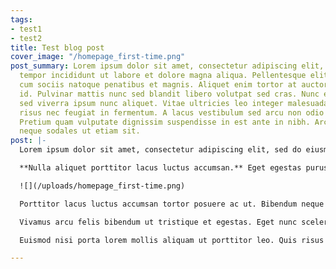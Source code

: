 ```yaml
---
tags:
- test1
- test2
title: Test blog post
cover_image: "/homepage_first-time.png"
post_summary: Lorem ipsum dolor sit amet, consectetur adipiscing elit, sed do eiusmod
  tempor incididunt ut labore et dolore magna aliqua. Pellentesque elit eget gravida
  cum sociis natoque penatibus et magnis. Aliquet enim tortor at auctor urna nunc
  id. Pulvinar mattis nunc sed blandit libero volutpat sed cras. Nunc eget lorem dolor
  sed viverra ipsum nunc aliquet. Vitae ultricies leo integer malesuada nunc. Tristique
  risus nec feugiat in fermentum. A lacus vestibulum sed arcu non odio euismod lacinia.
  Pretium quam vulputate dignissim suspendisse in est ante in nibh. Arcu non sodales
  neque sodales ut etiam sit.
post: |-
  Lorem ipsum dolor sit amet, consectetur adipiscing elit, sed do eiusmod tempor incididunt ut labore et dolore magna aliqua. Pellentesque elit eget gravida cum sociis natoque penatibus et magnis. Aliquet enim tortor at auctor urna nunc id. Pulvinar mattis nunc sed blandit libero volutpat sed cras. Nunc eget lorem dolor sed viverra ipsum nunc aliquet. Vitae ultricies leo integer malesuada nunc. Tristique risus nec feugiat in fermentum. A lacus vestibulum sed arcu non odio euismod lacinia. Pretium quam vulputate dignissim suspendisse in est ante in nibh. Arcu non sodales neque sodales ut etiam sit.

  **Nulla aliquet porttitor lacus luctus accumsan.** Eget egestas purus viverra accumsan in. Augue eget arcu dictum varius duis at consectetur lorem donec. Amet luctus venenatis lectus magna fringilla urna porttitor rhoncus dolor. Cursus metus aliquam eleifend mi in nulla posuere. Quisque non tellus orci ac auctor augue. Risus commodo viverra maecenas accumsan lacus vel facilisis volutpat. Euismod in pellentesque massa placerat duis. Ac tincidunt vitae semper quis lectus. Fusce ut placerat orci nulla pellentesque dignissim. Pellentesque habitant morbi tristique senectus et netus et malesuada fames.

  ![](/uploads/homepage_first-time.png)

  Porttitor lacus luctus accumsan tortor posuere ac ut. Bibendum neque egestas congue quisque egestas diam in arcu. Turpis tincidunt id aliquet risus. Risus nec feugiat in fermentum. Tellus at urna condimentum mattis pellentesque id nibh. Nulla posuere sollicitudin aliquam ultrices sagittis orci a. Sed id semper risus in. Morbi leo urna molestie at elementum eu facilisis sed odio. Lacus laoreet non curabitur gravida arcu ac tortor dignissim. Amet mattis vulputate enim nulla aliquet porttitor lacus luctus. Arcu odio ut sem nulla pharetra diam. Quam nulla porttitor massa id neque aliquam vestibulum. Fermentum posuere urna nec tincidunt praesent semper feugiat nibh. Nisi vitae suscipit tellus mauris a diam maecenas sed. Sit amet consectetur adipiscing elit pellentesque habitant morbi. Sagittis id consectetur purus ut faucibus. Vitae nunc sed velit dignissim.

  Vivamus arcu felis bibendum ut tristique et egestas. Eget nunc scelerisque viverra mauris in aliquam sem. Eu non diam phasellus vestibulum lorem. Varius duis at consectetur lorem donec massa sapien. Fermentum et sollicitudin ac orci phasellus egestas. Pulvinar mattis nunc sed blandit libero volutpat sed cras ornare. Diam ut venenatis tellus in metus. Rutrum quisque non tellus orci ac auctor augue mauris augue. Vitae tortor condimentum lacinia quis vel eros donec. Blandit libero volutpat sed cras ornare arcu. Massa tincidunt dui ut ornare lectus sit. Lectus magna fringilla urna porttitor rhoncus dolor purus non. Morbi tincidunt augue interdum velit euismod in. Ipsum dolor sit amet consectetur adipiscing elit.

  Euismod nisi porta lorem mollis aliquam ut porttitor leo. Quis risus sed vulputate odio ut enim blandit volutpat maecenas. Nec tincidunt praesent semper feugiat nibh sed pulvinar proin. Nibh nisl condimentum id venenatis a condimentum vitae. Purus ut faucibus pulvinar elementum integer enim neque volutpat ac. Congue quisque egestas diam in arcu cursus. Faucibus nisl tincidunt eget nullam non nisi est sit. Neque gravida in fermentum et. Risus at ultrices mi tempus imperdiet nulla malesuada pellentesque. Commodo odio aenean sed adipiscing. Potenti nullam ac tortor vitae. Viverra suspendisse potenti nullam ac tortor. Metus vulputate eu scelerisque felis imperdiet proin fermentum leo. Neque convallis a cras semper. Dolor magna eget est lorem ipsum dolor. Dui id ornare arcu odio. Vulputate dignissim suspendisse in est ante in nibh. Nunc mi ipsum faucibus vitae aliquet nec ullamcorper. Pretium fusce id velit ut tortor pretium viverra suspendisse. Aenean euismod elementum nisi quis eleifend quam adipiscing vitae proin.

---
```

